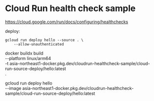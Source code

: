 # Cloud Run health check sample

https://cloud.google.com/run/docs/configuring/healthchecks

deploy:

```
gcloud run deploy hello --source . \
    --allow-unauthenticated
```

docker buildx build \
--platform linux/arm64 \
-t asia-northeast1-docker.pkg.dev/cloudrun-healthcheck-sample/cloud-run-source-deploy/hello:latest \
.

gcloud run deploy hello \
--image asia-northeast1-docker.pkg.dev/cloudrun-healthcheck-sample/cloud-run-source-deploy/hello:latest
